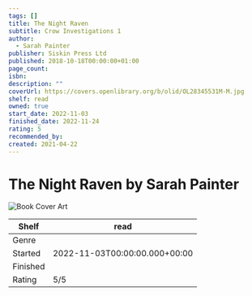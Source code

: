 ```yaml
---
tags: []
title: The Night Raven
subtitle: Crow Investigations 1
author:
  - Sarah Painter
publisher: Siskin Press Ltd
published: 2018-10-18T00:00:00+01:00
page_count: 
isbn: 
description: ""
coverUrl: https://covers.openlibrary.org/b/olid/OL28345531M-M.jpg
shelf: read
owned: true
start_date: 2022-11-03
finished_date: 2022-11-24
rating: 5
recommended_by: 
created: 2021-04-22
---
```


# The Night Raven by Sarah Painter

![Book Cover Art](https://covers.openlibrary.org/b/olid/OL28345531M-M.jpg)

| Shelf | read |
| --- | --- |
| Genre |  |
| Started | 2022-11-03T00:00:00.000+00:00 |
| Finished |  |
| Rating | 5/5 |

